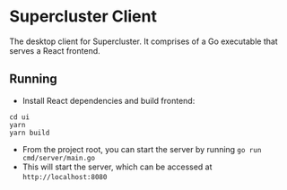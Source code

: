 # Supercluster Client

The desktop client for Supercluster. It comprises of a Go executable that serves a React frontend.

## Running
- Install React dependencies and build frontend:
``` shell
cd ui
yarn
yarn build
```
- From the project root, you can start the server by running `go run cmd/server/main.go`
- This will start the server, which can be accessed at `http://localhost:8080`
